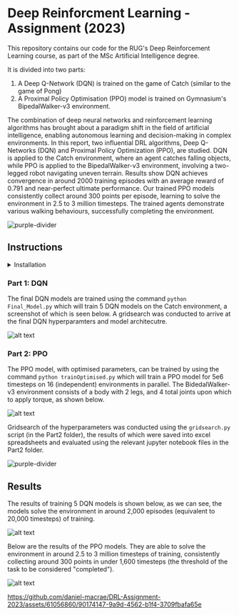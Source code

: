 # Deep Reinforcment Learning - Assignment (2023)

This repository contains our code for the RUG's Deep Reinforcement Learning course, as part of the MSc Artificial Intelligence degree.

It is divided into two parts:
1. A Deep Q-Network (DQN) is trained on the game of Catch (similar to the game of Pong)
2. A Proximal Policy Optimisation (PPO) model is trained on Gymnasium's BipedalWalker-v3 environment.


The combination of deep neural networks and reinforcement learning algorithms has brought about a paradigm shift in the field of artificial intelligence, enabling autonomous learning and decision-making in complex environments. In this report, two influential DRL algorithms, Deep Q-Networks (DQN) and Proximal Policy Optimization (PPO), are studied. DQN is applied to the Catch environment, where an agent catches falling objects, while PPO is applied to the BipedalWalker-v3 environment, involving a two-legged robot navigating uneven terrain. Results show DQN achieves convergence in around 2000 training episodes with an average reward of 0.791 and near-perfect ultimate performance. Our trained PPO models consistently collect around 300 points per episode, learning to solve the environment in 2.5 to 3 million timesteps. The trained agents demonstrate various walking behaviours, successfully completing the environment.



![purple-divider](https://user-images.githubusercontent.com/7065401/52071927-c1cd7100-2562-11e9-908a-dde91ba14e59.png)

## Instructions

<details>
<summary>Installation</summary>
<br>

We use a conda environment, which is in the Part2 folder. It can be activated by the command:

   ```conda env create -f gymEnv.yml ```

The installation of ``gymnasium`` and ``box2d`` for Task3 can be tricky, the ``requirements.txt`` file may also help here. The ``stable-baselines3`` library is used to import the PPO architecture. For part 1, the DQN model is implemented from scratch, using the ``pytorch`` library.

</details>


### Part 1: DQN
The final DQN models are trained using the command
    ```python Final_Model.py```
which will train 5 DQN models on the Catch environment, a screenshot of which is seen below. A gridsearch was conducted to arrive at the final DQN hyperparamters and model architecutre.

![alt text](Figures/catch_env.png)




### Part 2: PPO

The PPO model, with optimised parameters, can be trained by using the command
    ```python trainOptimised.py```
which will train a PPO model for 5e6 timesteps on 16 (independent) environments in parallel. The BidedalWalker-v3 environment consists of a body with 2 legs, and 4 total joints upon which to apply torque, as shown below.


![alt text](Figures/BipedalWalker.jpg)

Gridsearch of the hyperparameters was conducted using the ```gridsearch.py``` script (in the Part2 folder), the results of which were saved into excel spreadsheets and evaluated using the relevant jupyter notebook files in the Part2 folder.



![purple-divider](https://user-images.githubusercontent.com/7065401/52071927-c1cd7100-2562-11e9-908a-dde91ba14e59.png)



## Results

The results of training 5 DQN models is shown below, as we can see, the models solve the environment in around 2,000 episodes (equivalent to 20,000 timesteps) of training.

![alt text](Figures/DQN_results.jpg)


Below are the results of the PPO models. They are able to solve the environment in around 2.5 to 3 million timesteps of training, consistently collecting around 300 points in under 1,600 timesteps (the threshold of the task to be considered "completed").

![alt text](Figures/PPO%20Episode%20Plots.png)



https://github.com/daniel-macrae/DRL-Assignment-2023/assets/61056860/90174147-9a9d-4562-b1f4-3709fbafa65e


